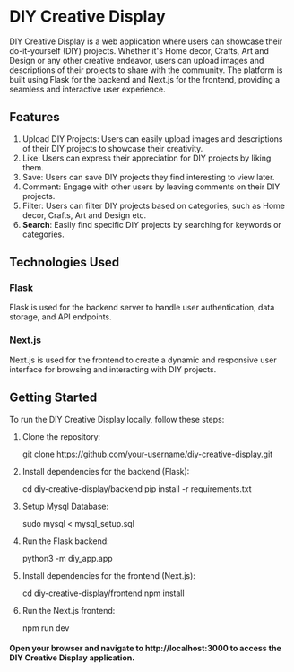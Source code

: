 # DIY Creative Display

DIY Creative Display is a web application where users can showcase their do-it-yourself (DIY) projects. Whether it's Home decor, Crafts, Art and Design or any other creative endeavor, users can upload images and descriptions of their projects to share with the community. The platform is built using Flask for the backend and Next.js for the frontend, providing a seamless and interactive user experience.

## Features

1.  Upload DIY Projects: Users can easily upload images and descriptions of their DIY projects to showcase their creativity.
2.  Like: Users can express their appreciation for DIY projects by liking them.
3.  Save: Users can save DIY projects they find interesting to view later.
4.  Comment: Engage with other users by leaving comments on their DIY projects.
5.  Filter: Users can filter DIY projects based on categories, such as Home decor, Crafts, Art and Design etc.
6.  **Search**: Easily find specific DIY projects by searching for keywords or categories.

## Technologies Used
### Flask
Flask is used for the backend server to handle user authentication, data storage, and API endpoints.

### Next.js
Next.js is used for the frontend to create a dynamic and responsive user interface for browsing and interacting with DIY projects.


## Getting Started
To run the DIY Creative Display locally, follow these steps:

1. Clone the repository:

    git clone https://github.com/your-username/diy-creative-display.git

2. Install dependencies for the backend (Flask):

    cd diy-creative-display/backend
    pip install -r requirements.txt

3.  Setup Mysql Database:

    sudo mysql < mysql_setup.sql

4. Run the Flask backend:

    python3 -m diy_app.app

5.  Install dependencies for the frontend (Next.js):

    cd diy-creative-display/frontend
    npm install

6.  Run the Next.js frontend:

    npm run dev

#### Open your browser and navigate to http://localhost:3000 to access the DIY Creative Display application.